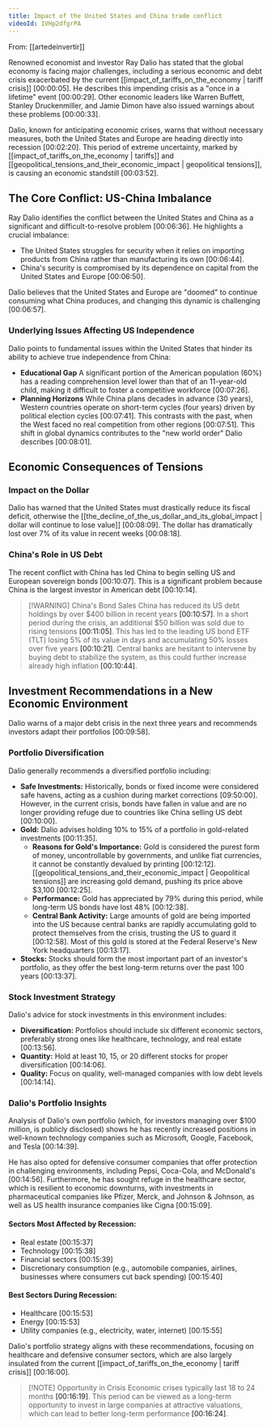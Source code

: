 ```yaml
---
title: Impact of the United States and China trade conflict
videoId: 1VHp2dfgrPA
---
```


From: [[artedeinvertir]] <br/> 

Renowned economist and investor Ray Dalio has stated that the global economy is facing major challenges, including a serious economic and debt crisis exacerbated by the current [[impact_of_tariffs_on_the_economy | tariff crisis]] <a class="yt-timestamp" data-t="00:00:05">[00:00:05]</a>. He describes this impending crisis as a "once in a lifetime" event <a class="yt-timestamp" data-t="00:00:29">[00:00:29]</a>. Other economic leaders like Warren Buffett, Stanley Druckenmiller, and Jamie Dimon have also issued warnings about these problems <a class="yt-timestamp" data-t="00:00:33">[00:00:33]</a>.

Dalio, known for anticipating economic crises, warns that without necessary measures, both the United States and Europe are heading directly into recession <a class="yt-timestamp" data-t="00:02:20">[00:02:20]</a>. This period of extreme uncertainty, marked by [[impact_of_tariffs_on_the_economy | tariffs]] and [[geopolitical_tensions_and_their_economic_impact | geopolitical tensions]], is causing an economic standstill <a class="yt-timestamp" data-t="00:03:52">[00:03:52]</a>.

## The Core Conflict: US-China Imbalance

Ray Dalio identifies the conflict between the United States and China as a significant and difficult-to-resolve problem <a class="yt-timestamp" data-t="00:06:36">[00:06:36]</a>. He highlights a crucial imbalance:
*   The United States struggles for security when it relies on importing products from China rather than manufacturing its own <a class="yt-timestamp" data-t="00:06:44">[00:06:44]</a>.
*   China's security is compromised by its dependence on capital from the United States and Europe <a class="yt-timestamp" data-t="00:06:50">[00:06:50]</a>.

Dalio believes that the United States and Europe are "doomed" to continue consuming what China produces, and changing this dynamic is challenging <a class="yt-timestamp" data-t="00:06:57">[00:06:57]</a>.

### Underlying Issues Affecting US Independence

Dalio points to fundamental issues within the United States that hinder its ability to achieve true independence from China:
*   **Educational Gap** A significant portion of the American population (60%) has a reading comprehension level lower than that of an 11-year-old child, making it difficult to foster a competitive workforce <a class="yt-timestamp" data-t="00:07:26">[00:07:26]</a>.
*   **Planning Horizons** While China plans decades in advance (30 years), Western countries operate on short-term cycles (four years) driven by political election cycles <a class="yt-timestamp" data-t="00:07:41">[00:07:41]</a>. This contrasts with the past, when the West faced no real competition from other regions <a class="yt-timestamp" data-t="00:07:51">[00:07:51]</a>. This shift in global dynamics contributes to the "new world order" Dalio describes <a class="yt-timestamp" data-t="00:08:01">[00:08:01]</a>.

## Economic Consequences of Tensions

### Impact on the Dollar

Dalio has warned that the United States must drastically reduce its fiscal deficit, otherwise the [[the_decline_of_the_us_dollar_and_its_global_impact | dollar will continue to lose value]] <a class="yt-timestamp" data-t="00:08:09">[00:08:09]</a>. The dollar has dramatically lost over 7% of its value in recent weeks <a class="yt-timestamp" data-t="00:08:18">[00:08:18]</a>.

### China's Role in US Debt

The recent conflict with China has led China to begin selling US and European sovereign bonds <a class="yt-timestamp" data-t="00:10:07">[00:10:07]</a>. This is a significant problem because China is the largest investor in American debt <a class="yt-timestamp" data-t="00:10:14">[00:10:14]</a>.

> [!WARNING] China's Bond Sales
> China has reduced its US debt holdings by over $400 billion in recent years <a class="yt-timestamp" data-t="00:10:57">[00:10:57]</a>. In a short period during the crisis, an additional $50 billion was sold due to rising tensions <a class="yt-timestamp" data-t="00:11:05">[00:11:05]</a>. This has led to the leading US bond ETF (TLT) losing 5% of its value in days and accumulating 50% losses over five years <a class="yt-timestamp" data-t="00:10:21">[00:10:21]</a>. Central banks are hesitant to intervene by buying debt to stabilize the system, as this could further increase already high inflation <a class="yt-timestamp" data-t="00:10:44">[00:10:44]</a>.

## Investment Recommendations in a New Economic Environment

Dalio warns of a major debt crisis in the next three years and recommends investors adapt their portfolios <a class="yt-timestamp" data-t="00:09:58">[00:09:58]</a>.

### Portfolio Diversification

Dalio generally recommends a diversified portfolio including:
*   **Safe Investments:** Historically, bonds or fixed income were considered safe havens, acting as a cushion during market corrections <a class="yt-timestamp" data-t="09:50:00">[09:50:00]</a>. However, in the current crisis, bonds have fallen in value and are no longer providing refuge due to countries like China selling US debt <a class="yt-timestamp" data-t="00:10:00">[00:10:00]</a>.
*   **Gold:** Dalio advises holding 10% to 15% of a portfolio in gold-related investments <a class="yt-timestamp" data-t="00:11:35">[00:11:35]</a>.
    *   **Reasons for Gold's Importance:** Gold is considered the purest form of money, uncontrollable by governments, and unlike fiat currencies, it cannot be constantly devalued by printing <a class="yt-timestamp" data-t="00:12:12">[00:12:12]</a>. [[geopolitical_tensions_and_their_economic_impact | Geopolitical tensions]] are increasing gold demand, pushing its price above $3,100 <a class="yt-timestamp" data-t="00:12:25">[00:12:25]</a>.
    *   **Performance:** Gold has appreciated by 79% during this period, while long-term US bonds have lost 48% <a class="yt-timestamp" data-t="00:12:38">[00:12:38]</a>.
    *   **Central Bank Activity:** Large amounts of gold are being imported into the US because central banks are rapidly accumulating gold to protect themselves from the crisis, trusting the US to guard it <a class="yt-timestamp" data-t="00:12:58">[00:12:58]</a>. Most of this gold is stored at the Federal Reserve's New York headquarters <a class="yt-timestamp" data-t="00:13:17">[00:13:17]</a>.
*   **Stocks:** Stocks should form the most important part of an investor's portfolio, as they offer the best long-term returns over the past 100 years <a class="yt-timestamp" data-t="00:13:37">[00:13:37]</a>.

### Stock Investment Strategy

Dalio's advice for stock investments in this environment includes:
*   **Diversification:** Portfolios should include six different economic sectors, preferably strong ones like healthcare, technology, and real estate <a class="yt-timestamp" data-t="00:13:56">[00:13:56]</a>.
*   **Quantity:** Hold at least 10, 15, or 20 different stocks for proper diversification <a class="yt-timestamp" data-t="00:14:06">[00:14:06]</a>.
*   **Quality:** Focus on quality, well-managed companies with low debt levels <a class="yt-timestamp" data-t="00:14:14">[00:14:14]</a>.

### Dalio's Portfolio Insights

Analysis of Dalio's own portfolio (which, for investors managing over $100 million, is publicly disclosed) shows he has recently increased positions in well-known technology companies such as Microsoft, Google, Facebook, and Tesla <a class="yt-timestamp" data-t="00:14:39">[00:14:39]</a>.

He has also opted for defensive consumer companies that offer protection in challenging environments, including Pepsi, Coca-Cola, and McDonald's <a class="yt-timestamp" data-t="00:14:56">[00:14:56]</a>. Furthermore, he has sought refuge in the healthcare sector, which is resilient to economic downturns, with investments in pharmaceutical companies like Pfizer, Merck, and Johnson & Johnson, as well as US health insurance companies like Cigna <a class="yt-timestamp" data-t="00:15:09">[00:15:09]</a>.

#### Sectors Most Affected by Recession:
*   Real estate <a class="yt-timestamp" data-t="00:15:37">[00:15:37]</a>
*   Technology <a class="yt-timestamp" data-t="00:15:38">[00:15:38]</a>
*   Financial sectors <a class="yt-timestamp" data-t="00:15:39">[00:15:39]</a>
*   Discretionary consumption (e.g., automobile companies, airlines, businesses where consumers cut back spending) <a class="yt-timestamp" data-t="00:15:40">[00:15:40]</a>

#### Best Sectors During Recession:
*   Healthcare <a class="yt-timestamp" data-t="00:15:53">[00:15:53]</a>
*   Energy <a class="yt-timestamp" data-t="00:15:53">[00:15:53]</a>
*   Utility companies (e.g., electricity, water, internet) <a class="yt-timestamp" data-t="00:15:55">[00:15:55]</a>

Dalio's portfolio strategy aligns with these recommendations, focusing on healthcare and defensive consumer sectors, which are also largely insulated from the current [[impact_of_tariffs_on_the_economy | tariff crisis]] <a class="yt-timestamp" data-t="00:16:00">[00:16:00]</a>.

> [!NOTE] Opportunity in Crisis
> Economic crises typically last 18 to 24 months <a class="yt-timestamp" data-t="00:16:19">[00:16:19]</a>. This period can be viewed as a long-term opportunity to invest in large companies at attractive valuations, which can lead to better long-term performance <a class="yt-timestamp" data-t="00:16:24">[00:16:24]</a>.